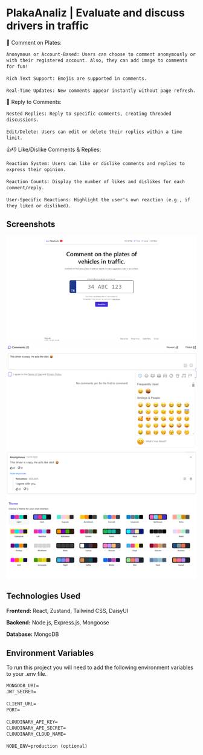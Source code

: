 

# PlakaAnaliz | Evaluate and discuss drivers in traffic

💬 Comment on Plates:
```
Anonymous or Account-Based: Users can choose to comment anonymously or with their registered account. Also, they can add image to comments for fun!

Rich Text Support: Emojis are supported in comments.

Real-Time Updates: New comments appear instantly without page refresh.
```
🔄 Reply to Comments:
```
Nested Replies: Reply to specific comments, creating threaded discussions.

Edit/Delete: Users can edit or delete their replies within a time limit.
```
👍👎 Like/Dislike Comments & Replies:
```
Reaction System: Users can like or dislike comments and replies to express their opinion.

Reaction Counts: Display the number of likes and dislikes for each comment/reply.

User-Specific Reactions: Highlight the user's own reaction (e.g., if they liked or disliked).
```

## Screenshots

![Home](Home.png)
![Comment](Comment.png)
![Reply](Reply.png)
![Theme](Theme.png)


## Technologies Used

**Frontend:** React, Zustand, Tailwind CSS, DaisyUI

**Backend:** Node.js, Express.js, Mongoose

**Database:** MongoDB


## Environment Variables

To run this project you will need to add the following environment variables to your .env file.

```
MONGODB_URI=
JWT_SECRET=

CLIENT_URL=
PORT=

CLOUDINARY_API_KEY=
CLOUDINARY_API_SECRET=
CLOUDINARY_CLOUD_NAME=

NODE_ENV=production (optional)
```

